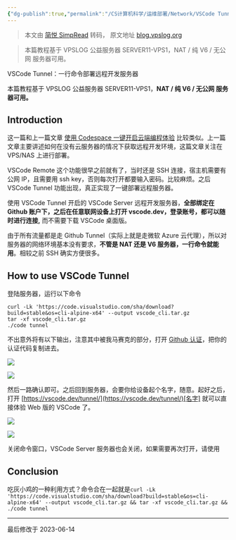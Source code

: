 ```yaml
---
{"dg-publish":true,"permalink":"/CS计算机科学/运维部署/Network/VSCode Tunnel：一行命令部署远程开发服务器/","noteIcon":"","created":"2024-08-28T17:26:35.000+08:00","updated":"2024-04-28T14:19:02.000+08:00"}
---
```


> 本文由 [简悦 SimpRead](http://ksria.com/simpread/) 转码， 原文地址 [blog.vpslog.org](https://blog.vpslog.org/blog/vscodetunnel/)

> 本篇教程基于 VPSLOG 公益服务器 SERVER11-VPS1，NAT / 纯 V6 / 无公网 服务器可用。

VSCode Tunnel：一行命令部署远程开发服务器

本篇教程基于 VPSLOG 公益服务器 SERVER11-VPS1，**NAT / 纯 V6 / 无公网 服务器可用。**

Introduction
------------

这一篇和上一篇文章 [使用 Codespace 一键开启云端编程体验](https://vpslog.net/blog/%E4%BD%BF%E7%94%A8-codespace-%E4%B8%80%E9%94%AE%E5%BC%80%E5%90%AF%E4%BA%91%E7%AB%AF%E7%BC%96%E7%A8%8B%E4%BD%93%E9%AA%8C/) 比较类似。上一篇文章主要讲述如何在没有云服务器的情况下获取远程开发环境，这篇文章关注在 VPS/NAS 上进行部署。

VSCode Remote 这个功能很早之前就有了，当时还是 SSH 连接，宿主机需要有公网 IP，且需要用 ssh key，否则每次打开都要输入密码。比较麻烦。之后 VSCode Tunnel 功能出现，真正实现了一键部署远程服务器。

使用 VSCode Tunnel 开启的 VSCode Server 远程开发服务器，**全部绑定在 Github 账户下，之后在任意联网设备上打开 vscode.dev，登录账号，都可以随时进行连接,** 而不需要下载 VSCode 桌面版。

由于所有流量都是走 Github Tunnel（实际上就是走微软 Azure 云代理），所以对服务器的网络环境基本没有要求，**不管是 NAT 还是 V6 服务器，一行命令就能用**。相较之前 SSH 确实方便很多。

How to use VSCode Tunnel
------------------------

登陆服务器，运行以下命令

```
curl -Lk 'https://code.visualstudio.com/sha/download?build=stable&os=cli-alpine-x64' --output vscode_cli.tar.gz
tar -xf vscode_cli.tar.gz
./code tunnel
```

不出意外将有以下输出，注意其中被我马赛克的部分，打开 [Github 认证](https://github.com/login/device)，把你的认证代码复制进去。

![](/img/user/Z-attach/image.png)

![](/img/user/Z-attach/image-1.png)

然后一路确认即可。之后回到服务器，会要你给设备起个名字，随意。起好之后，打开 [https://vscode.dev/tunnel/](https://vscode.dev/tunnel/)[名字] 就可以直接体验 Web 版的 VSCode 了。

![](/img/user/Z-attach/image-2.png)

![](/img/user/Z-attach/image-3.png)

关闭命令窗口，VSCode Server 服务器也会关闭，如果需要再次打开，请使用

Conclusion
----------

吃灰小鸡的一种利用方式？命令合在一起就是`curl -Lk 'https://code.visualstudio.com/sha/download?build=stable&os=cli-alpine-x64' --output vscode_cli.tar.gz && tar -xf vscode_cli.tar.gz && ./code tunnel`

* * *

最后修改于 2023-06-14